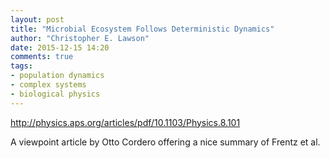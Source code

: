 ```yaml
---
layout: post
title: "Microbial Ecosystem Follows Deterministic Dynamics"
author: "Christopher E. Lawson"
date: 2015-12-15 14:20
comments: true
tags:
- population dynamics
- complex systems
- biological physics 
---
```


http://physics.aps.org/articles/pdf/10.1103/Physics.8.101

A viewpoint article by Otto Cordero offering a nice summary of Frentz et al. 